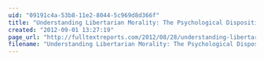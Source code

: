 ```yaml
---
uid: "09191c4a-53b8-11e2-8044-5c969d8d366f"
title: "Understanding Libertarian Morality: The Psychological Dispositions of Self-Identified Libertarians"
created: "2012-09-01 13:27:19"
page_url: "http://fulltextreports.com/2012/08/28/understanding-libertarian-morality-the-psychological-dispositions-of-self-identified-libertarians/"
filename: "Understanding Libertarian Morality: The Psychological Dispositions of Self-Identified Libertarians.html"
---
```

